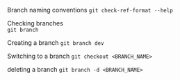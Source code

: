 Branch naming conventions
`git check-ref-format --help`

Checking branches  
`git branch`  

Creating a branch
`git branch dev`

Switching to a branch
`git checkout <BRANCH_NAME>`

deleting a branch
`git branch -d <BRANCH_NAME>`
